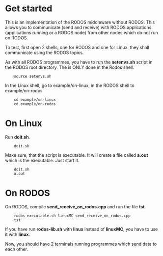 Get started
===========

This is an implementation of the RODOS middleware without RODOS.
This allows you to communicate (send and receive) with RODOS applications 
(applications running or a RODOS node) from other
nodes which do not run on RODOS.

To test, first open 2 shells, one for RODOS and one for Linux.
they shall communicate using the RODOS topics.

As with all RODOS programmes, you have to run the **setenvs.sh** script in the RODOS root directory. The is ONLY done in the Rodos shell.

```
    source setenvs.sh
```

In the Linux shell, go to example/on-linux, in the RODOS shell to example/on-rodos

```
    cd example/on-linux
    cd example/on-rodos
```

On Linux
========

Run **doit.sh**.

```
    doit.sh
```

Make sure, that the script is executable. It will create a file called **a.out** which is the executable. Just start it.

```
    doit.sh
    a.out
```

On RODOS
========

On RODOS, compile **send_receive_on_rodos.cpp** and run the file **tst**.

```
    rodos-executable.sh linuxMC send_receive_on_rodos.cpp
    tst
```
If you have run **rodos-lib.sh** with **linux** instead of **linuxMC**, you have to use it with **linux**.


Now, you should have 2 terminals running programmes which send data to each other.

